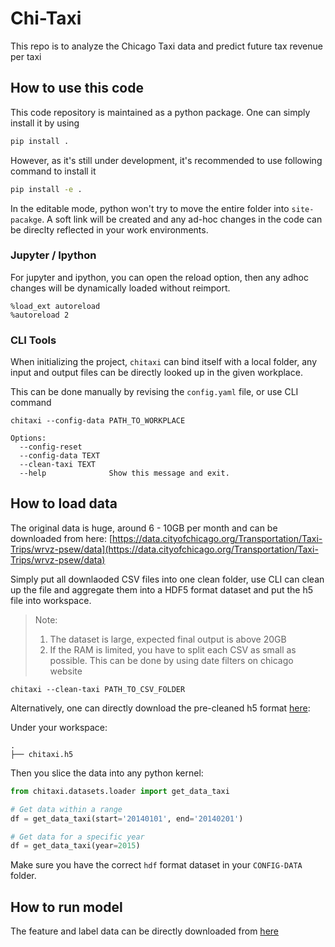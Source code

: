 # Chi-Taxi
This repo is to analyze the Chicago Taxi data and predict future tax revenue per taxi

## How to use this code

This code repository is maintained as a python package. One can simply install it by using

``` bash
pip install .
```

However, as it's still under development, it's recommended to use following command to install it

``` bash
pip install -e .
```

In the editable mode, python won't try to move the entire folder into `site-pacakge`. A soft link will be created and any ad-hoc changes in the code can be direclty reflected in your work environments.

### Jupyter / Ipython

For jupyter and ipython, you can open the reload option, then any adhoc changes will be dynamically loaded without reimport.

```
%load_ext autoreload
%autoreload 2
```

### CLI Tools

When initializing the project, `chitaxi` can bind itself with a local folder, any input and output files can be directly looked up in the given workplace.

This can be done manually by revising the `config.yaml` file, or use CLI command 

```
chitaxi --config-data PATH_TO_WORKPLACE
```

```
Options:
  --config-reset
  --config-data TEXT
  --clean-taxi TEXT
  --help              Show this message and exit.
```

## How to load data

The original data is huge, around 6 - 10GB per month and can be downloaded from here:
[https://data.cityofchicago.org/Transportation/Taxi-Trips/wrvz-psew/data](https://data.cityofchicago.org/Transportation/Taxi-Trips/wrvz-psew/data)

Simply put all downlaoded CSV files into one clean folder, use CLI can clean up the file and aggregate them into a HDF5 format dataset and put the h5 file into workspace.

> Note:
> 1. The dataset is large, expected final output is above 20GB
> 2. If the RAM is limited, you have to split each CSV as small as possible. This can be done by using date filters on chicago website

```
chitaxi --clean-taxi PATH_TO_CSV_FOLDER
```

Alternatively, one can directly download the pre-cleaned h5 format [here](https://www.dropbox.com/s/epqjbs2pmzagmo1/chitaxi.h5?dl=0):

Under your workspace:
```
.
├── chitaxi.h5
```

Then you slice the data into any python kernel:

``` python
from chitaxi.datasets.loader import get_data_taxi

# Get data within a range
df = get_data_taxi(start='20140101', end='20140201')

# Get data for a specific year
df = get_data_taxi(year=2015)
```

Make sure you have the correct `hdf` format dataset in your `CONFIG-DATA` folder.

## How to run model

The feature and label data can be directly downloaded from [here](https://www.dropbox.com/s/b1g2xwy799hrb5u/baseline_data.zip?dl=0)
